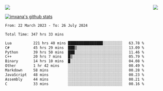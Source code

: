 <p>
  <a href="https://count.getloli.com/"><img src="https://count.getloli.com/get/@xana.readme?theme=moebooru-h"></a>
  <img src="https://weather-icon.journeyad.repl.co/@hangzhou?v=1" align="right">
</p>


<a href="https://github.com/imxana"><img align="center" src="https://github-readme-stats.vercel.app/api?username=imxana&show_icons=true&include_all_commits=true&hide_border=tru&custom_title=imxana%27s%20Github%20Stats" alt="imxana's github stats" /></a> 

<!--START_SECTION:waka-->

```txt
From: 22 March 2023 - To: 26 July 2024

Total Time: 347 hrs 33 mins

Lua          221 hrs 40 mins ████████████████░░░░░░░░░   63.78 %
C#           45 hrs 29 mins  ███▒░░░░░░░░░░░░░░░░░░░░░   13.09 %
Python       39 hrs 50 mins  ███░░░░░░░░░░░░░░░░░░░░░░   11.46 %
C++          20 hrs 7 mins   █▒░░░░░░░░░░░░░░░░░░░░░░░   05.79 %
Binary       14 hrs 10 mins  █░░░░░░░░░░░░░░░░░░░░░░░░   04.08 %
Other        1 hr 42 mins    ░░░░░░░░░░░░░░░░░░░░░░░░░   00.49 %
Markdown     58 mins         ░░░░░░░░░░░░░░░░░░░░░░░░░   00.28 %
JavaScript   48 mins         ░░░░░░░░░░░░░░░░░░░░░░░░░   00.23 %
Assembly     44 mins         ░░░░░░░░░░░░░░░░░░░░░░░░░   00.21 %
C            33 mins         ░░░░░░░░░░░░░░░░░░░░░░░░░   00.16 %
```

<!--END_SECTION:waka-->

